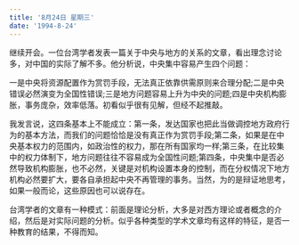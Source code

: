 ```yaml
---
title: '8月24日 星期三'
date: '1994-8-24'
---
```


继续开会。一位台湾学者发表一篇关于中央与地方的关系的文章，看出理念讨论多，对中国的实际了解不多。他分析说，中央集中容易产生四个问题：

一是中央将资源配置作为赏罚手段，无法真正依靠供需原则来合理分配;二是中央错误必然演变为全国性错误;三是地方问题容易上升为中央的问题;四是中央机构膨胀，事务庞杂，效率低落。初看似乎很有见解，但经不起推敲。

我发言说，这四条基本上不能成立：第一条，发达国家也把此当做调控地方政府行为的基本方法，而我们的问题恰恰是没有真正作为赏罚手段;第二条，如果是在中央基本权力的范围内，如政治性的权力，那在所有国家均一样;第三条，在比较集中的权力体制下，地方问题往往不容易成为全国性问题;第四条，中央集中是否必然导致机构膨胀，也不必然，关键是对机构设置本身的控制，而在分权情况下地方机构必然要扩大，要各自承担起中央不再管理的事务。当然，为的是辩证地思考，如果一般而论，这些原因也可以说存在。

台湾学者的文章有一种模式：前面是理论分析，大多是对西方理论或者概念的介绍，然后是对实际问题的分析。似乎各种类型的学术文章均有这样的特征，是否一种教育的结果，不得而知。

